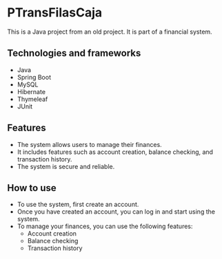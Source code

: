 # PTransFilasCaja

This is a Java project from an old project. It is part of a financial system.

## Technologies and frameworks

* Java
* Spring Boot
* MySQL
* Hibernate
* Thymeleaf
* JUnit

## Features

* The system allows users to manage their finances.
* It includes features such as account creation, balance checking, and transaction history.
* The system is secure and reliable.

## How to use

* To use the system, first create an account.
* Once you have created an account, you can log in and start using the system.
* To manage your finances, you can use the following features:
    * Account creation
    * Balance checking
    * Transaction history
